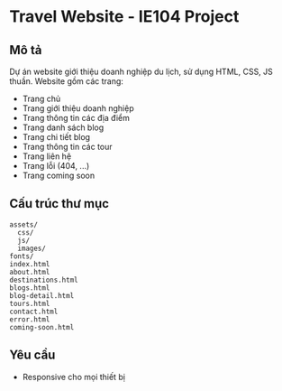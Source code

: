 # Travel Website - IE104 Project

## Mô tả

Dự án website giới thiệu doanh nghiệp du lịch, sử dụng HTML, CSS, JS thuần. Website gồm các trang:

-   Trang chủ
-   Trang giới thiệu doanh nghiệp
-   Trang thông tin các địa điểm
-   Trang danh sách blog
-   Trang chi tiết blog
-   Trang thông tin các tour
-   Trang liên hệ
-   Trang lỗi (404, ...)
-   Trang coming soon

## Cấu trúc thư mục

```
assets/
  css/
  js/
  images/
fonts/
index.html
about.html
destinations.html
blogs.html
blog-detail.html
tours.html
contact.html
error.html
coming-soon.html
```

## Yêu cầu

-   Responsive cho mọi thiết bị
